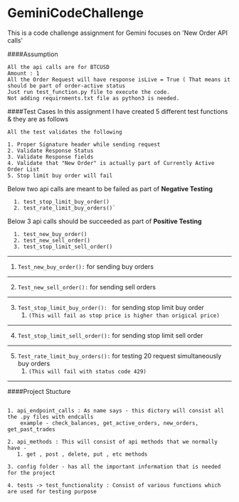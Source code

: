# GeminiCodeChallenge
This is a code challenge assignment for Gemini focuses on  'New Order API calls'

####Assumption

    All the api calls are for BTCUSD
    Amount : 1 
    All the Order Request will have response isLive = True ( That means it should be part of order-active status
    Just run test_function.py file to execute the code.
    Not adding requirnments.txt file as python3 is needed. 

####Test Cases
    In this assignment I have created 5 different test functions & they are as follows  

    All the test validates the following 

    1. Proper Signature header while sending request 
    2. Validate Response Status
    3. Validate Response fields 
    4. Validate that "New Order" is actually part of Currently Active Order List 
    5. Stop limit buy order will fail 

   Below two api calls are meant to be failed as part of **Negative Testing**

      1. test_stop_limit_buy_order()
      2. test_rate_limit_buy_orders()`

   Below 3 api calls should be succeeded as part of **Positive Testing** 

      1. test_new_buy_order()
      2. test_new_sell_order()
      3. test_stop_limit_sell_order()
      
---
1. `Test_new_buy_order():` for sending buy orders 
---
2. `Test_new_sell_order():` for sending sell orders
---
3. `Test_stop_limit_buy_order(): `  for sending stop limit buy order
   1. `(This will fail as stop price is higher than origical price)`
---
4. `Test_stop_limit_sell_order():` for sending stop limit sell order
---
5. `Test_rate_limit_buy_orders():` for testing 20 request simultaneously buy orders 
   1. `(This will fail with status code 429)`
---

####Project Stucture 

```The project stucture is very straight-forward, simple and kept it clean as much as possible.

1. api_endpoint_calls : As name says - this dictory will consist all the .py files with endcalls 
    example - check_balances, get_active_orders, new_orders, get_past_trades

2. api_methods : This will consist of api methods that we normally have - 
   1. get , post , delete, put , etc methods

3. config folder - has all the important information that is needed for the project

4. tests -> test_functionality : Consist of various functions which are used for testing purpose  


